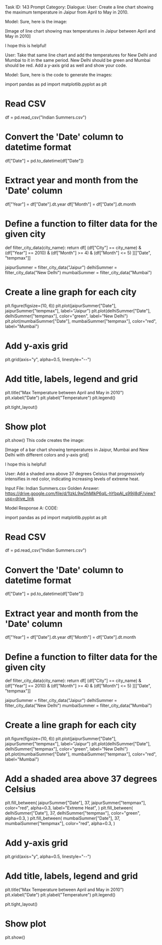 Task ID: 143
Prompt Category:
Dialogue:
User:
Create a line chart showing the maximum temperature in Jaipur from April to May in 2010.

Model:
Sure, here is the image:

[Image of line chart showing max temperatures in Jaipur between April and May in 2010]

I hope this is helpful!

User:
Take that same line chart and add the temperatures for New Delhi and Mumbai to it in the same period. New Delhi should be green and Mumbai should be red. Add a y-axis grid as well and show your code.

Model:
Sure, here is the code to generate the images:

import pandas as pd
import matplotlib.pyplot as plt

# Read CSV

df = pd.read_csv("Indian Summers.csv")

# Convert the 'Date' column to datetime format

df["Date"] = pd.to_datetime(df["Date"])

# Extract year and month from the 'Date' column

df["Year"] = df["Date"].dt.year
df["Month"] = df["Date"].dt.month

# Define a function to filter data for the given city

def filter_city_data(city_name):
return df[
(df["City"] == city_name)
& (df["Year"] == 2010)
& (df["Month"] >= 4)
& (df["Month"] <= 5)
][["Date", "tempmax"]]

jaipurSummer = filter_city_data("Jaipur")
delhiSummer = filter_city_data("New Delhi")
mumbaiSummer = filter_city_data("Mumbai")

# Create a line graph for each city

plt.figure(figsize=(10, 6))
plt.plot(jaipurSummer["Date"], jaipurSummer["tempmax"], label="Jaipur")
plt.plot(delhiSummer["Date"], delhiSummer["tempmax"], color="green", label="New Delhi")
plt.plot(mumbaiSummer["Date"], mumbaiSummer["tempmax"], color="red", label="Mumbai")

# Add y-axis grid

plt.grid(axis="y", alpha=0.5, linestyle="--")

# Add title, labels, legend and grid

plt.title("Max Temperature between April and May in 2010")
plt.xlabel("Date")
plt.ylabel("Temperature")
plt.legend()

plt.tight_layout()

# Show plot

plt.show()
This code creates the image:

[Image of a bar chart showing temperatures in Jaipur, Mumbai and New Delhi with different colors and y-axis grid]

I hope this is helpful!

User:
Add a shaded area above 37 degrees Celsius that progressively intensifies in red color, indicating increasing levels of extreme heat.

Input File: Indian Summers.csv
Golden Answer:
https://drive.google.com/file/d/1lzkL9wDhMlkP6qlL-hYbpAl_s99jI8dF/view?usp=drive_link

Model Response A:
CODE:

import pandas as pd
import matplotlib.pyplot as plt

# Read CSV

df = pd.read_csv("Indian Summers.csv")

# Convert the 'Date' column to datetime format

df["Date"] = pd.to_datetime(df["Date"])

# Extract year and month from the 'Date' column

df["Year"] = df["Date"].dt.year
df["Month"] = df["Date"].dt.month

# Define a function to filter data for the given city

def filter_city_data(city_name):
return df[
(df["City"] == city_name)
& (df["Year"] == 2010)
& (df["Month"] >= 4)
& (df["Month"] <= 5)
][["Date", "tempmax"]]

jaipurSummer = filter_city_data("Jaipur")
delhiSummer = filter_city_data("New Delhi")
mumbaiSummer = filter_city_data("Mumbai")

# Create a line graph for each city

plt.figure(figsize=(10, 6))
plt.plot(jaipurSummer["Date"], jaipurSummer["tempmax"], label="Jaipur")
plt.plot(delhiSummer["Date"], delhiSummer["tempmax"], color="green", label="New Delhi")
plt.plot(mumbaiSummer["Date"], mumbaiSummer["tempmax"], color="red", label="Mumbai")

# Add a shaded area above 37 degrees Celsius

plt.fill_between(
jaipurSummer["Date"],
37,
jaipurSummer["tempmax"],
color="red",
alpha=0.3,
label="Extreme Heat",
)
plt.fill_between(
delhiSummer["Date"],
37,
delhiSummer["tempmax"],
color="green",
alpha=0.3,
)
plt.fill_between(
mumbaiSummer["Date"],
37,
mumbaiSummer["tempmax"],
color="red",
alpha=0.3,
)

# Add y-axis grid

plt.grid(axis="y", alpha=0.5, linestyle="--")

# Add title, labels, legend and grid

plt.title("Max Temperature between April and May in 2010")
plt.xlabel("Date")
plt.ylabel("Temperature")
plt.legend()

plt.tight_layout()

# Show plot

plt.show()
